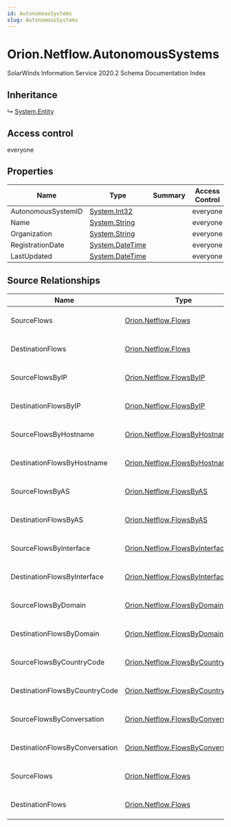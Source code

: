 ```yaml
---
id: AutonomousSystems
slug: AutonomousSystems
---
```


# Orion.Netflow.AutonomousSystems

SolarWinds Information Service 2020.2 Schema Documentation Index

## Inheritance

↳ [System.Entity](./../System/Entity)

## Access control

everyone

## Properties

| Name | Type | Summary | Access Control |
| ------ | ------ | ------ | ------ |
| AutonomousSystemID | [System.Int32](https://docs.microsoft.com/en-us/dotnet/api/system.int32) |  | everyone |
| Name | [System.String](https://docs.microsoft.com/en-us/dotnet/api/system.string) |  | everyone |
| Organization | [System.String](https://docs.microsoft.com/en-us/dotnet/api/system.string) |  | everyone |
| RegistrationDate | [System.DateTime](https://docs.microsoft.com/en-us/dotnet/api/system.datetime) |  | everyone |
| LastUpdated | [System.DateTime](https://docs.microsoft.com/en-us/dotnet/api/system.datetime) |  | everyone |

## Source Relationships

| Name | Type | Notes |
| ------ | ------ | ------ |
| SourceFlows | [Orion.Netflow.Flows](./../Orion.Netflow/Flows) | Defined by relationship Orion.Netflow.SourceAutonomousSystemsReferencesFlows (System.Reference) |
| DestinationFlows | [Orion.Netflow.Flows](./../Orion.Netflow/Flows) | Defined by relationship Orion.Netflow.DestinationAutonomousSystemsReferencesFlows (System.Reference) |
| SourceFlowsByIP | [Orion.Netflow.FlowsByIP](./../Orion.Netflow/FlowsByIP) | Defined by relationship Orion.Netflow.SourceAutonomousSystemsReferencesFlowsByIP (System.Reference) |
| DestinationFlowsByIP | [Orion.Netflow.FlowsByIP](./../Orion.Netflow/FlowsByIP) | Defined by relationship Orion.Netflow.DestinationAutonomousSystemsReferencesFlowsByIP (System.Reference) |
| SourceFlowsByHostname | [Orion.Netflow.FlowsByHostname](./../Orion.Netflow/FlowsByHostname) | Defined by relationship Orion.Netflow.SourceAutonomousSystemsReferencesFlowsByHostname (System.Reference) |
| DestinationFlowsByHostname | [Orion.Netflow.FlowsByHostname](./../Orion.Netflow/FlowsByHostname) | Defined by relationship Orion.Netflow.DestinationAutonomousSystemsReferencesFlowsByHostname (System.Reference) |
| SourceFlowsByAS | [Orion.Netflow.FlowsByAS](./../Orion.Netflow/FlowsByAS) | Defined by relationship Orion.Netflow.SourceAutonomousSystemsReferencesFlowsByAS (System.Reference) |
| DestinationFlowsByAS | [Orion.Netflow.FlowsByAS](./../Orion.Netflow/FlowsByAS) | Defined by relationship Orion.Netflow.DestinationAutonomousSystemsReferencesFlowsByAS (System.Reference) |
| SourceFlowsByInterface | [Orion.Netflow.FlowsByInterface](./../Orion.Netflow/FlowsByInterface) | Defined by relationship Orion.Netflow.SourceAutonomousSystemsReferencesFlowsByInterface (System.Reference) |
| DestinationFlowsByInterface | [Orion.Netflow.FlowsByInterface](./../Orion.Netflow/FlowsByInterface) | Defined by relationship Orion.Netflow.DestinationAutonomousSystemsReferencesFlowsByInterface (System.Reference) |
| SourceFlowsByDomain | [Orion.Netflow.FlowsByDomain](./../Orion.Netflow/FlowsByDomain) | Defined by relationship Orion.Netflow.SourceAutonomousSystemsReferencesFlowsByDomain (System.Reference) |
| DestinationFlowsByDomain | [Orion.Netflow.FlowsByDomain](./../Orion.Netflow/FlowsByDomain) | Defined by relationship Orion.Netflow.DestinationAutonomousSystemsReferencesFlowsByDomain (System.Reference) |
| SourceFlowsByCountryCode | [Orion.Netflow.FlowsByCountryCode](./../Orion.Netflow/FlowsByCountryCode) | Defined by relationship Orion.Netflow.SourceAutonomousSystemsReferencesFlowsByCountryCode (System.Reference) |
| DestinationFlowsByCountryCode | [Orion.Netflow.FlowsByCountryCode](./../Orion.Netflow/FlowsByCountryCode) | Defined by relationship Orion.Netflow.DestinationAutonomousSystemsReferencesFlowsByCountryCode (System.Reference) |
| SourceFlowsByConversation | [Orion.Netflow.FlowsByConversation](./../Orion.Netflow/FlowsByConversation) | Defined by relationship Orion.Netflow.SourceAutonomousSystemsReferencesFlowsByConversation (System.Reference) |
| DestinationFlowsByConversation | [Orion.Netflow.FlowsByConversation](./../Orion.Netflow/FlowsByConversation) | Defined by relationship Orion.Netflow.DestinationAutonomousSystemsReferencesFlowsByConversation (System.Reference) |
| SourceFlows | [Orion.Netflow.Flows](./../Orion.Netflow/Flows) | Defined by relationship Orion.Netflow.SourceAutonomousSystemsReferencesFlows (System.Reference) |
| DestinationFlows | [Orion.Netflow.Flows](./../Orion.Netflow/Flows) | Defined by relationship Orion.Netflow.DestinationAutonomousSystemsReferencesFlows (System.Reference) |

